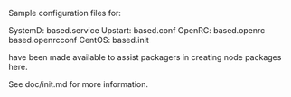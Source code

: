 Sample configuration files for:

SystemD: based.service
Upstart: based.conf
OpenRC:  based.openrc
         based.openrcconf
CentOS:  based.init

have been made available to assist packagers in creating node packages here.

See doc/init.md for more information.
